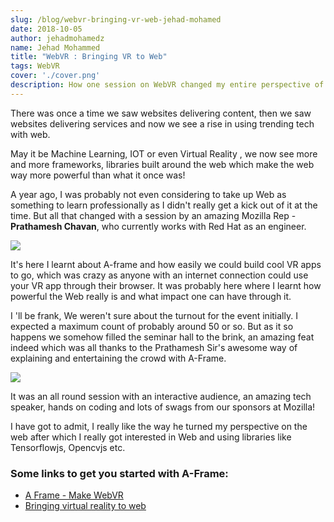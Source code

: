 ```yaml
---
slug: /blog/webvr-bringing-vr-web-jehad-mohamed
date: 2018-10-05
author: jehadmohamedz
name: Jehad Mohammed
title: "WebVR : Bringing VR to Web"
tags: WebVR
cover: './cover.png'
description: How one session on WebVR changed my entire perspective of the web and what we can do with it! A memorable session by Prathamesh Chavan.
---
```

There was once a time we saw websites delivering content, then we saw websites delivering services and now we see a rise in using trending tech with web.

May it be Machine Learning, IOT or even Virtual Reality , we now see more and more frameworks, libraries built around the web which make the web way more powerful than what it once was!

A year ago, I was probably not even considering to take up Web as something to learn professionally as I didn't really get a kick out of it at the time. But all that changed with a session by an amazing Mozilla Rep - **Prathamesh Chavan**, who currently works with Red Hat as an engineer.

<image src="./2.jpeg"/>

It's here I learnt about A-frame and how easily we could build cool VR apps to go, which was crazy as anyone with an internet connection could use your VR app through their browser. It was probably here where I learnt how powerful the Web really is and what impact one can have through it.

I 'll be frank, We weren't sure about the turnout for the event initially. I expected a maximum count of probably around 50 or so. But as it so happens we somehow filled the seminar hall to the brink, an amazing feat indeed which was all thanks to the Prathamesh Sir's awesome way of explaining and entertaining the crowd with A-Frame.

<image src="./1.jpeg"/>

It was an all round session with an interactive audience, an amazing tech speaker, hands on coding and lots of swags from our sponsors at Mozilla!

I have got to admit, I really like the way he turned my perspective on the web after which I really got interested in Web and using libraries like Tensorflowjs, Opencvjs etc.

### Some links to get you started with A-Frame:
- [A Frame - Make WebVR](https://aframe.io)
- [Bringing virtual reality to web](https://webvr.info)